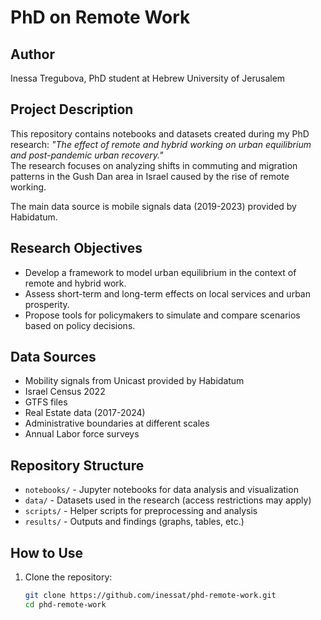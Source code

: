 # PhD on Remote Work

## Author  
Inessa Tregubova, PhD student at Hebrew University of Jerusalem

## Project Description  
This repository contains notebooks and datasets created during my PhD research: *"The effect of remote and hybrid working on urban equilibrium and post-pandemic urban recovery."*  
The research focuses on analyzing shifts in commuting and migration patterns in the Gush Dan area in Israel caused by the rise of remote working.  

The main data source is mobile signals data (2019-2023) provided by Habidatum.

## Research Objectives  
- Develop a framework to model urban equilibrium in the context of remote and hybrid work.  
- Assess short-term and long-term effects on local services and urban prosperity.  
- Propose tools for policymakers to simulate and compare scenarios based on policy decisions.

## Data Sources  
- Mobility signals from Unicast provided by Habidatum 
- Israel Census 2022  
- GTFS files  
- Real Estate data (2017-2024)
- Administrative boundaries at different scales  
- Annual Labor force surveys

## Repository Structure  
- `notebooks/` - Jupyter notebooks for data analysis and visualization  
- `data/` - Datasets used in the research (access restrictions may apply)  
- `scripts/` - Helper scripts for preprocessing and analysis  
- `results/` - Outputs and findings (graphs, tables, etc.)  

## How to Use  
1. Clone the repository:  
   ```bash
   git clone https://github.com/inessat/phd-remote-work.git
   cd phd-remote-work


